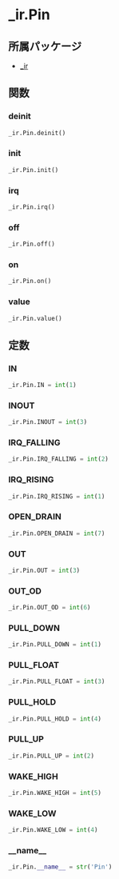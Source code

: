 # _ir.Pin

## 所属パッケージ
- [_ir](../../module/_ir)

## 関数

### deinit
```python
_ir.Pin.deinit()
```

### init
```python
_ir.Pin.init()
```

### irq
```python
_ir.Pin.irq()
```

### off
```python
_ir.Pin.off()
```

### on
```python
_ir.Pin.on()
```

### value
```python
_ir.Pin.value()
```

## 定数

### IN
```python
_ir.Pin.IN = int(1)
```

### INOUT
```python
_ir.Pin.INOUT = int(3)
```

### IRQ\_FALLING
```python
_ir.Pin.IRQ_FALLING = int(2)
```

### IRQ\_RISING
```python
_ir.Pin.IRQ_RISING = int(1)
```

### OPEN\_DRAIN
```python
_ir.Pin.OPEN_DRAIN = int(7)
```

### OUT
```python
_ir.Pin.OUT = int(3)
```

### OUT\_OD
```python
_ir.Pin.OUT_OD = int(6)
```

### PULL\_DOWN
```python
_ir.Pin.PULL_DOWN = int(1)
```

### PULL\_FLOAT
```python
_ir.Pin.PULL_FLOAT = int(3)
```

### PULL\_HOLD
```python
_ir.Pin.PULL_HOLD = int(4)
```

### PULL\_UP
```python
_ir.Pin.PULL_UP = int(2)
```

### WAKE\_HIGH
```python
_ir.Pin.WAKE_HIGH = int(5)
```

### WAKE\_LOW
```python
_ir.Pin.WAKE_LOW = int(4)
```

### \_\_name\_\_
```python
_ir.Pin.__name__ = str('Pin')
```
